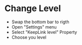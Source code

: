 Change Level
==
* Swap the bottom bar to rigth
* Open "Settings" menu
* Select "KeepLink level" Property
* Choose you level
